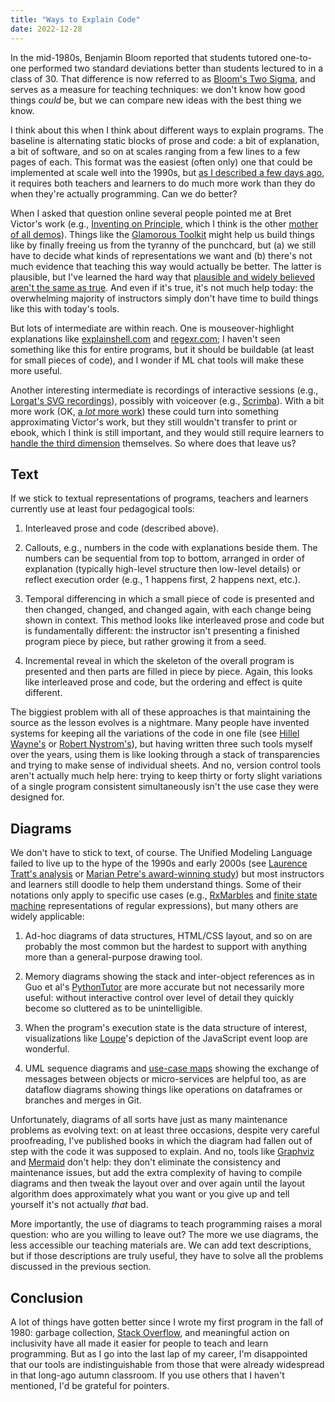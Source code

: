 ```yaml
---
title: "Ways to Explain Code"
date: 2022-12-28
---
```


In the mid-1980s, Benjamin Bloom reported that
students tutored one-to-one performed two standard deviations better than
students lectured to in a class of 30.
That difference is now referred to as [Bloom's Two Sigma][bloom-two-sigma],
and serves as a measure for teaching techniques:
we don't know how good things *could* be,
but we can compare new ideas with the best thing we know.

I think about this when I think about different ways to explain programs.
The baseline is alternating static blocks of prose and code:
a bit of explanation,
a bit of software,
and so on
at scales ranging from a few lines to a few pages of each.
This format was the easiest (often only) one that could be implemented at scale
well into the 1990s,
but [as I described a few days ago][teaching-3d],
it requires both teachers and learners to do much more work
than they do when they're actually programming.
Can we do better?

When I asked that question online
several people pointed me at Bret Victor's work
(e.g., [Inventing on Principle][victor-inventing],
which I think is the other [mother of all demos][mother-demos]).
Things like the [Glamorous Toolkit][glamorous] might help us build things like
by finally freeing us from the tyranny of the punchcard,
but (a) we still have to decide what kinds of representations we want
and (b) there's not much evidence that teaching this way would actually be better.
The latter is plausible,
but I've learned the hard way that [plausible and widely believed aren't the same as true][nwit-tdd].
And even if it's true,
it's not much help today:
the overwhelming majority of instructors simply don't have time to build things like this
with today's tools.

But lots of intermediate are within reach.
One is mouseover-highlight explanations like [explainshell.com][explainshell] and [regexr.com][regexr];
I haven't seen something like this for entire programs,
but it should be buildable (at least for small pieces of code),
and I wonder if ML chat tools will make these more useful.

Another interesting intermediate is recordings of interactive sessions
(e.g., [Lorgat's SVG recordings][svg-screencast]),
possibly with voiceover (e.g., [Scrimba][scrimba]).
With a bit more work (OK, [a *lot* more work][sessioncasting])
these could turn into something approximating Victor's work,
but they still wouldn't transfer to print or ebook,
which I think is still important,
and they would still require learners to [handle the third dimension][teaching-3d] themselves.
So where does that leave us?

## Text

If we stick to textual representations of programs,
teachers and learners currently use at least four pedagogical tools:

1. Interleaved prose and code (described above).

2. Callouts, e.g., numbers in the code with explanations beside them.
   The numbers can be sequential from top to bottom,
   arranged in order of explanation (typically high-level structure then low-level details)
   or reflect execution order (e.g., 1 happens first, 2 happens next, etc.).

3. Temporal differencing in which a small piece of code is presented
   and then changed, changed, and changed again,
   with each change being shown in context.
   This method looks like interleaved prose and code but is fundamentally different:
   the instructor isn't presenting a finished program piece by piece,
   but rather growing it from a seed.

4. Incremental reveal in which the skeleton of the overall program is presented
   and then parts are filled in piece by piece.
   Again, this looks like interleaved prose and code,
   but the ordering and effect is quite different.

The biggiest problem with all of these approaches is that
maintaining the source as the lesson evolves is a nightmare.
Many people have invented systems for keeping all the variations of the code in one file
(see [Hillel Wayne's][wayne-metafiles] or [Robert Nystrom's][nystrom-crafting]),
but having written three such tools myself over the years,
using them is like looking through a stack of transparencies and trying to make sense of individual sheets.
And no,
version control tools aren't actually much help here:
trying to keep thirty or forty slight variations of a single program consistent simultaneously
isn't the use case they were designed for.

## Diagrams

We don't have to stick to text, of course.
The Unified Modeling Language failed to live up to the hype of the 1990s and early 2000s
(see [Laurence Tratt's analysis][uml-downfall] or [Marian Petre's award-winning study][nwit-uml])
but most instructors and learners still doodle to help them understand things.
Some of their notations only apply to specific use cases
(e.g., [RxMarbles](https://rxmarbles.com/) and [finite state machine][fsm] representations of regular expressions),
but many others are widely applicable:

1. Ad-hoc diagrams of data structures, HTML/CSS layout, and so on are probably the most common
   but the hardest to support with anything more than a general-purpose drawing tool.

2. Memory diagrams showing the stack and inter-object references
   as in Guo et al's [PythonTutor][pythontutor]
   are more accurate but not necessarily more useful:
   without interactive control over level of detail
   they quickly become so cluttered as to be unintelligible.

3. When the program's execution state is the data structure of interest,
   visualizations like [Loupe][loupe]'s depiction of the JavaScript event loop are wonderful.

4. UML sequence diagrams and [use-case maps][use-case-map]
   showing the exchange of messages between objects or micro-services are helpful too,
   as are dataflow diagrams showing things like operations on dataframes
   or branches and merges in Git.

Unfortunately,
diagrams of all sorts have just as many maintenance problems as evolving text:
on at least three occasions,
despite very careful proofreading,
I've published books in which the diagram had fallen out of step with the code it was supposed to explain.
And no,
tools like [Graphviz][graphviz] and [Mermaid][mermaid] don't help:
they don't eliminate the consistency and maintenance issues,
but add the extra complexity of having to compile diagrams and then tweak the layout over and over again
until the layout algorithm does approximately what you want
or you give up and tell yourself it's not actually *that* bad.

More importantly,
the use of diagrams to teach programming raises a moral question:
who are you willing to leave out?
The more we use diagrams, the less accessible our teaching materials are.
We can add text descriptions,
but if those descriptions are truly useful,
they have to solve all the problems discussed in the previous section.

## Conclusion

A lot of things have gotten better since I wrote my first program in the fall of 1980:
garbage collection,
[Stack Overflow][stack-overflow],
and meaningful action on inclusivity
have all made it easier for people to teach and learn programming.
But as I go into the last lap of my career,
I'm disappointed that our tools are indistinguishable from those
that were already widespread in that long-ago autumn classroom.
If you use others that I haven't mentioned,
I'd be grateful for pointers.

[bloom-two-sigma]: https://en.wikipedia.org/wiki/Bloom%27s_2_sigma_problem
[explainshell]: https://explainshell.com/
[fsm]: https://en.wikipedia.org/wiki/Finite-state_machine
[glamorous]: https://gtoolkit.com/
[graphviz]: https://graphviz.org/
[loupe]: http://latentflip.com/loupe/
[mermaid]: https://mermaid.js.org/
[mother-demos]: https://en.wikipedia.org/wiki/The_Mother_of_All_Demos
[nwit-tdd]: https://neverworkintheory.org/2021/09/16/analyzing-the-effects-of-tdd-in-github.html
[nystrom-crafting]: http://journal.stuffwithstuff.com/2020/04/05/crafting-crafting-interpreters/
[nwit-uml]: https://neverworkintheory.org/2013/06/13/uml-in-practice-2.html
[pythontutor]: https://pythontutor.com/
[regexr]: https://regexr.com/
[scrimba]: https://scrimba.com/
[sessioncasting]: @root/2022/12/18/sessioncasting/
[stack-overflow]: https://stackoverflow.com/
[svg-screencast]: https://wasimlorgat.com/tils/how-to-share-terminal-demos-as-razor-sharp-animated-svg.html
[t3-exercises]: https://teachtogether.tech/en/index.html#s:exercises
[teaching-3d]: @root/2022/12/14/teaching-in-the-third-dimension/
[use-case-map]: @root/2018/12/27/use-case-maps/
[victor-inventing]: https://www.youtube.com/watch?v=PUv66718DII
[uml-downfall]: https://tratt.net/laurie/blog/2022/uml_my_part_in_its_downfall.html
[wayne-metafiles]: https://buttondown.email/hillelwayne/archive/on-metafiles/
